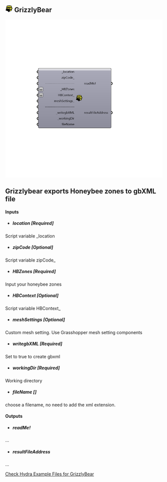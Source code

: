 ## ![](../../images/icons/GrizzlyBear.png) GrizzlyBear

![](../../images/components/GrizzlyBear.png)

Grizzlybear exports Honeybee zones to gbXML file
 -
 

#### Inputs
* ##### location [Required]
Script variable _location
* ##### zipCode [Optional]
Script variable zipCode_
* ##### HBZones [Required]
Input your honeybee zones
* ##### HBContext [Optional]
Script variable HBContext_
* ##### meshSettings [Optional]
Custom mesh setting. Use Grasshopper mesh setting components
* ##### writegbXML [Required]
Set to true to create gbxml
* ##### workingDir [Required]
Working directory
* ##### fileName []
choose a filename, no need to add the xml extension.  

#### Outputs
* ##### readMe!
...
* ##### resultFileAddress
...


[Check Hydra Example Files for GrizzlyBear](https://hydrashare.github.io/hydra/index.html?keywords=Honeybee_GrizzlyBear)